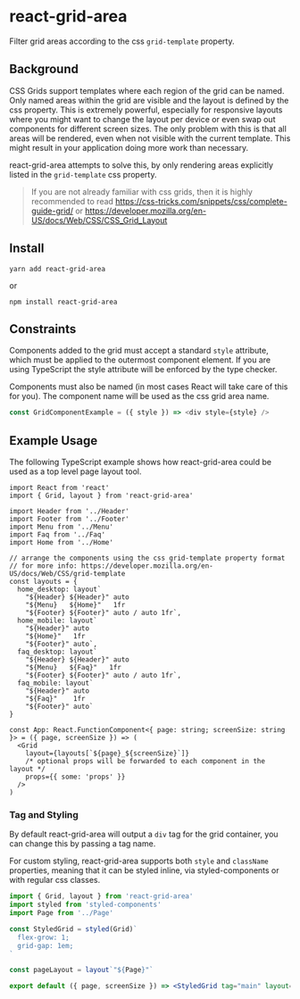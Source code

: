 # react-grid-area

Filter grid areas according to the css `grid-template` property.

## Background

CSS Grids support templates where each region of the grid can be named. Only named areas within the grid are visible and the layout is defined by the css property. This is extremely powerful, especially for responsive layouts where you might want to change the layout per device or even swap out components for different screen sizes. The only problem with this is that all areas will be rendered, even when not visible with the current template. This might result in your application doing more work than necessary.

react-grid-area attempts to solve this, by only rendering areas explicitly listed in the `grid-template` css property.

> If you are not already familiar with css grids, then it is highly recommended to read https://css-tricks.com/snippets/css/complete-guide-grid/ or https://developer.mozilla.org/en-US/docs/Web/CSS/CSS_Grid_Layout

## Install

```
yarn add react-grid-area
```

or

```
npm install react-grid-area
```

## Constraints

Components added to the grid must accept a standard `style` attribute, which must be applied to the outermost component element. If you are using TypeScript the style attribute will be enforced by the type checker.

Components must also be named (in most cases React will take care of this for you). The component name will be used as the css grid area name.

```js
const GridComponentExample = ({ style }) => <div style={style} />
```

## Example Usage

The following TypeScript example shows how react-grid-area could be used as a top level page layout tool.

```tsx
import React from 'react'
import { Grid, layout } from 'react-grid-area'

import Header from '../Header'
import Footer from '../Footer'
import Menu from '../Menu'
import Faq from '../Faq'
import Home from '../Home'

// arrange the components using the css grid-template property format
// for more info: https://developer.mozilla.org/en-US/docs/Web/CSS/grid-template
const layouts = {
  home_desktop: layout`
    "${Header} ${Header}" auto
    "${Menu}   ${Home}"   1fr
    "${Footer} ${Footer}" auto / auto 1fr`,
  home_mobile: layout`
    "${Header}" auto
    "${Home}"   1fr
    "${Footer}" auto`,
  faq_desktop: layout`
    "${Header} ${Header}" auto
    "${Menu}   ${Faq}"   1fr
    "${Footer} ${Footer}" auto / auto 1fr`,
  faq_mobile: layout`
    "${Header}" auto
    "${Faq}"    1fr
    "${Footer}" auto`
}

const App: React.FunctionComponent<{ page: string; screenSize: string }> = ({ page, screenSize }) => (
  <Grid
    layout={layouts[`${page}_${screenSize}`]}
    /* optional props will be forwarded to each component in the layout */
    props={{ some: 'props' }}
  />
)
```

### Tag and Styling

By default react-grid-area will output a `div` tag for the grid container, you can change this by passing a tag name.

For custom styling, react-grid-area supports both `style` and `className` properties, meaning that it can be styled inline, via styled-components or with regular css classes.

```jsx
import { Grid, layout } from 'react-grid-area'
import styled from 'styled-components'
import Page from '../Page'

const StyledGrid = styled(Grid)`
  flex-grow: 1;
  grid-gap: 1em;
`

const pageLayout = layout`"${Page}"`

export default ({ page, screenSize }) => <StyledGrid tag="main" layout={pageLayout} />
```
